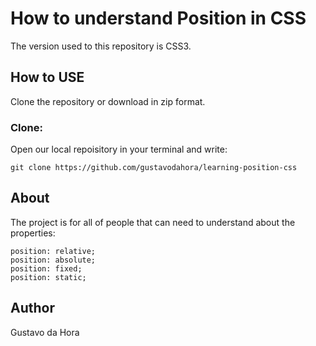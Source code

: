# How to understand Position in CSS

The version used to this repository is CSS3.

## How to USE

Clone the repository or download in zip format.

### Clone: 

Open our local repoisitory in your terminal and write:

```
git clone https://github.com/gustavodahora/learning-position-css
```

## About

The project is for all of people that can need to understand about the properties:

```
position: relative;
position: absolute;
position: fixed;
position: static;
```

## Author

Gustavo da Hora